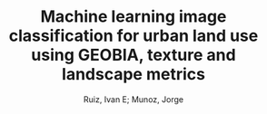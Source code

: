 ---
paperId: 43
author: Ruiz, Ivan E;  Munoz, Jorge
title: Machine learning image classification for urban land use using GEOBIA, texture and landscape metrics
pdf: --
poster: --
alt: --
type: --
category: Extended Abstract
link: --
conference: cvpr
year: 2021
tags: cvpr-2021
---